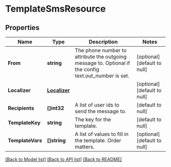 # TemplateSmsResource

## Properties
Name | Type | Description | Notes
------------ | ------------- | ------------- | -------------
**From** | **string** | The phone number to attribute the outgoing message to. Optional if the config text.out_number is set. | [optional] [default to null]
**Localizer** | [**Localizer**](Localizer.md) |  | [optional] [default to null]
**Recipients** | **[]int32** | A list of user ids to send the message to. | [default to null]
**TemplateKey** | **string** | The key for the template. | [default to null]
**TemplateVars** | **[]string** | A list of values to fill in the template. Order matters. | [optional] [default to null]

[[Back to Model list]](../README.md#documentation-for-models) [[Back to API list]](../README.md#documentation-for-api-endpoints) [[Back to README]](../README.md)


